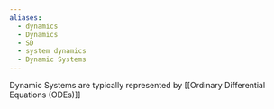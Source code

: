 ```yaml
---
aliases:
  - dynamics
  - Dynamics
  - SD
  - system dynamics
  - Dynamic Systems
---
```

Dynamic Systems are typically represented by [[Ordinary Differential Equations (ODEs)]]
